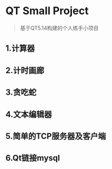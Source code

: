 # QT Small Project
>基于QT5.14构建的个人练手小项目
## 1.计算器
## 2.计时画廊
## 3.贪吃蛇
## 4.文本编辑器
## 5.简单的TCP服务器及客户端
## 6.Qt链接mysql

